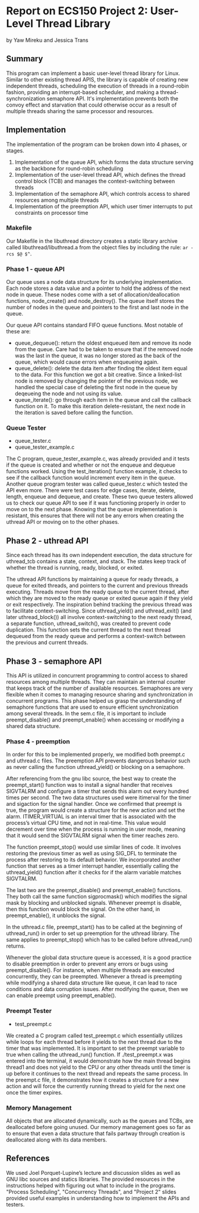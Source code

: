 # Report on ECS150 Project 2: User-Level Thread Library
by Yaw Mireku and Jessica Trans

## Summary

This program can implement a basic user-level thread library for Linux. Similar
to other existing thread APIS, the library is capable of creating new
independent threads, scheduling the execution of threads in a round-robin
fashion, providing an interrupt-based scheduler, and making a
thread-synchronization semaphore API. It's implementation prevents both the
convoy effect and starvation that could otherwise occur as a result of multiple
threads sharing the same processor and resources.

## Implementation

The implementation of the program can be broken down into 4 phases, or stages.

1. Implementation of the queue API, which forms the data structure serving as
   the backbone for round-robin scheduling
2. Implementation of the user-level thread API, which defines the thread control
   block (TCB) and manages the context-switching between threads
3. Implementation of the semaphore API, which controls access to shared
   resources among multiple threads
4. Implementation of the preemption API, which user timer interrupts to put
   constraints on processor time

### Makefile

Our Makefile in the libuthread directory creates a static library archive called
libuthread/libuthread.a from the object files by including the rule: ```ar -rcs
$@ $^```. 

### Phase 1 - queue API

Our queue uses a node data structure for its underlying implementation. Each
node stores a data value and a pointer to hold the address of the next node in
queue. These nodes come with a set of allocation/deallocation functions,
node_create() and node_destroy(). The queue itself stores the number of nodes in
the queue and pointers to the first and last node in the queue.

Our queue API contains standard FIFO queue functions. Most notable of these are:
* queue_dequeue(): return the oldest enqueued item and remove its node from the
  queue. Care had to be taken to ensure that if the removed node was the last in
  the queue, it was no longer stored as the back of the queue, which would cause
  errors when enqueueing again.
* queue_delete(): delete the data item after finding the oldest item equal to
  the data. For this function we got a bit creative. Since a linked-list node is
  removed by changing the pointer of the previous node, we handled the special
  case of deleting the first node in the queue by deqeueing the node and not
  using its value.
* queue_iterate(): go through each item in the queue and call the callback
  function on it. To make this iteration delete-resistant, the next node in the
  iteration is saved before calling the function.

### Queue Tester 

* queue_tester.c
* queue_tester_example.c

The C program, queue_tester_example.c, was already provided and it tests if the
queue is created and whether or not the enqueue and dequeue functions worked.
Using the test_iteration() function example, it checks to see if the callback
function would increment every item in the queue. Another queue program tester
was called queue_tester.c which tested the API even more. There were test cases
for edge cases, iterate, delete, length, enqueue and dequeue, and create. These
two queue testers allowed us to check our queue API to see if it was functioning
properly in order to move on to the next phase. Knowing that the queue
implementation is resistant, this ensures that there will not be any errors when
creating the uthread API or moving on to the other phases. 

## Phase 2 - uthread API

Since each thread has its own independent execution, the data structure for
uthread_tcb contains a state, context, and stack. The states keep track of
whether the thread is running, ready, blocked, or exited.

The uthread API functions by maintaining a queue for ready threads, a queue for
exited threads, and pointers to the current and previous threads executing.
Threads move from the ready queue to the current thread, after which they are
moved to the ready queue or exited queue again if they yield or exit
respectively. The inspiration behind tracking the previous thread was to
facilitate context-switching. Since uthread_yield() and uthread_exit() (and
later uthread_block()) all involve context-switching to the next ready thread, a
separate function, uthread_switch(), was created to prevent code duplication.
This function sets the current thread to the next thread dequeued from the ready
queue and performs a context-switch between the previous and current threads.

## Phase 3 - semaphore API

This API is utilized in concurrent programming to control access to shared
resources among multiple threads. They can maintain an internal counter that
keeps track of the number of available resources. Semaphores are very flexible
when it comes to managing resource sharing and synchronization in concurrent
programs. This phase helped us grasp the understanding of semaphore functions
that are used to ensure efficient synchronization among several threads. In the
sem.c file, it is important to include preempt_disable() and preempt_enable()
when accessing or modifying a shared data structure. 

### Phase 4 - preemption

In order for this to be implemented properly, we modified both preempt.c and
uthread.c files. The preemption API prevents dangerous behavior such as never
calling the function uthread_yield() or blocking on a semaphore.  

After referencing from the gnu libc source, the best way to create the
preempt_start() function was to install a signal handler that receives SIGVTALRM
and configure a timer that sends this alarm out every hundred times per second.
The two data structures used were itimerval for the timer and sigaction for the
signal handler. Once we confirmed that preempt is true, the program would create
a structure for the new action and set the alarm. ITIMER_VIRTUAL is an interval
timer that is associated with the process’s virtual CPU time, and not in
real-time. This value would decrement over time when the process is running in
user mode, meaning that it would send the SIGVTALRM signal when the timer
reaches zero. 

The function preempt_stop() would use similar lines of code. It involves
restoring the previous timer as well as using SIG_DFL to terminate the process
after restoring to its default behavior. We incorporated another function that
serves as a timer interrupt handler, essentially calling the uthread_yield()
function after it checks for if the alarm variable matches SIGVTALRM.  

The last two are the preempt_disable() and preempt_enable() functions. They both
call the same function sigprocmask() which modifies the signal mask by blocking
and unblocked signals. Whenever preempt is disable, then this function would
block the signal. On the other hand, in preempt_enable(), it unblocks the
signal. 

In the uthread.c file, preempt_start() has to be called at the beginning of
uthread_run() in order to set up preemption for the uthread library. The same
applies to preempt_stop() which has to be called before uthread_run()  returns. 

Whenever the global data structure queue is accessed, it is a good practice to
disable preemption in order to prevent any errors or bugs using
preempt_disable(). For instance, when multiple threads are executed
concurrently, they can be preempted. Whenever a thread is preempting while
modifying a shared data structure like queue, it can lead to race conditions and
data corruption issues. After modifying the queue, then we can enable preempt
using preempt_enable(). 

### Preempt Tester
* test_preempt.c

We created a C program called test_preempt.c which essentially utilizes while
loops for each thread before it yields to the next thread due to the timer that
was implemented. It is important to set the preempt variable to true when
calling the uthread_run() function. If ./test_preempt.x was entered into the
terminal, it would demonstrate how the main thread begins thread1 and does not
yield to the CPU or any other threads until the timer is up before it continues
to the next thread and repeats the same process. In the preempt.c file, it
demonstrates how it creates a structure for a new action and will force the
currently running thread to yield for the next one once the timer expires. 

### Memory Management
All objects that are allocated dynamically, such as the queues and TCBs, are
deallocated before going unused. Our memory management goes so far as to ensure
that even a data structure that fails partway through creation is deallocated
along with its data members.

## References

We used Joel Porquet-Lupine’s lecture and discussion slides as well as GNU libc
sources and statics libraries. The provided resources in the instructions helped
with figuring out what to include in the programs. "Process Scheduling",
"Concurrency Threads", and "Project 2" slides provided useful examples in
understanding how to implement the APIs and testers. 
